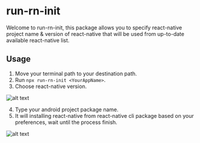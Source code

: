 # run-rn-init

Welcome to run-rn-init, this package allows you to specify react-native project name & version of react-native that will be used from up-to-date available react-native list.

## Usage ##

1. Move your terminal path to your destination path.
2. Run ```npx run-rn-init <YourAppName>```.
3. Choose react-native version.

![alt text](https://raw.githubusercontent.com/reynaldpn/run-rn-init/master/screenshots/1.png)

4. Type your android project package name.
5. It will installing react-native from react-native cli package based on your preferences, wait until the process finish.

![alt text](https://raw.githubusercontent.com/reynaldpn/run-rn-init/master/screenshots/2.png)